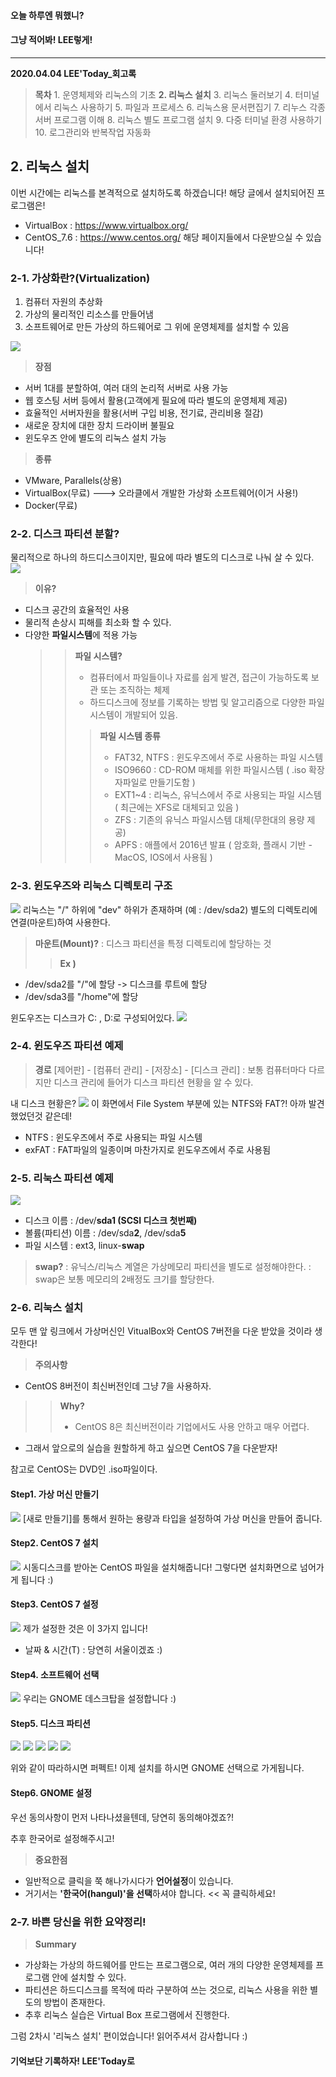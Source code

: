 #### 오늘 하루엔 뭐했니?
#### 그냥 적어봐! LEE렇게!
___
**2020.04.04 LEE'Today_회고록**
> **목차**
	1. 운영체제와 리눅스의 기초
    **2. 리눅스 설치**
    3. 리눅스 둘러보기
    4. 터미널에서 리눅스 사용하기
    5. 파일과 프로세스
    6. 리눅스용 문서편집기
    7. 리누스 각종 서버 프로그램 이해
    8. 리눅스 별도 프로그램 설치
    9. 다중 터미널 환경 사용하기
    10. 로그관리와 반복작업 자동화
    
## 2. 리눅스 설치
이번 시간에는 리눅스를 본격적으로 설치하도록 하겠습니다!
해당 글에서 설치되어진 프로그램은!
* VirtualBox : https://www.virtualbox.org/
* CentOS_7.6 : https://www.centos.org/
해당 페이지들에서 다운받으실 수 있습니다!

### 2-1. 가상화란?(Virtualization)
>
1. 컴퓨터 자원의 추상화
2. 가상의 물리적인 리소스를 만들어냄
3. 소프트웨어로 만든 가상의 하드웨어로 그 위에 운영체제를 설치할 수 있음

![](https://images.velog.io/images/ieed0205/post/5fa2d397-e462-4af8-9554-79b9fcdbbd6c/%EC%BA%A1%EC%B2%98.PNG)

> **장점**
* 서버 1대를 분할하여, 여러 대의 논리적 서버로 사용 가능
* 웹 호스팅 서버 등에서 활용(고객에게 필요에 따라 별도의 운영체제 제공)
* 효율적인 서버자원을 활용(서버 구입 비용, 전기료, 관리비용 절감)
* 새로운 장치에 대한 장치 드라이버 불필요
* 윈도우즈 안에 별도의 리눅스 설치 가능

>**종류**
* VMware, Parallels(상용)
* VirtualBox(무료) ---> 오라클에서 개발한 가상화 소프트웨어(이거 사용!)
* Docker(무료)

### 2-2. 디스크 파티션 분할?
물리적으로 하나의 하드디스크이지만, 필요에 따라 별도의 디스크로 나눠 살 수 있다.
![](https://images.velog.io/images/ieed0205/post/5f08745e-d502-43b6-9539-5bfd4a5cc7ce/1.PNG)
> **이유?**
* 디스크 공간의 효율적인 사용
* 물리적 손상시 피해를 최소화 할 수 있다.
* 다양한 **파일시스템**에 적용 가능
	>> **파일 시스템?**
    >> * 컴퓨터에서 파일들이나 자료를 쉽게 발견, 접근이 가능하도록 보관 또는 조직하는 체제
    >> * 하드디스크에 정보를 기록하는 방법 및 알고리즘으로 다양한 파일 시스템이 개발되어 있음.
    >>
    >>> **파일 시스템 종류**
    >>> * FAT32, NTFS : 윈도우즈에서 주로 사용하는 파일 시스템
    >>> * ISO9660 : CD-ROM 매체를 위한 파일시스템
    ( .iso 확장자파일로 만들기도함 )
    >>> * EXT1~4 : 리눅스, 유닉스에서 주로 사용되는 파일 시스템
    ( 최근에는 XFS로 대체되고 있음 )
    >>> * ZFS : 기존의 유닉스 파일시스템 대체(무한대의 용량 제공)
    >>> * APFS : 애플에서 2016년 발표
    ( 암호화, 플래시 기반 - MacOS, IOS에서 사용됨 )
    
### 2-3. 윈도우즈와 리눅스 디렉토리 구조
![](https://images.velog.io/images/ieed0205/post/0f83640f-e395-4676-96bd-c7320096516d/%EB%A6%AC%EB%88%85%EC%8A%A4%20%EB%94%94%EB%A0%89%ED%86%A0%EB%A6%AC.PNG)
리눅스는 "/" 하위에 "dev" 하위가 존재하며 (예 : /dev/sda2) 
별도의 디렉토리에 연결(마운트)하여 사용한다.
> **마운트(Mount)?**
: 디스크 파티션을 특정 디렉토리에 할당하는 것
>
>> **Ex )**
* /dev/sda2를 "/"에 할당 -> 디스크를 루트에 할당
* /dev/sda3를 "/home"에 할당 

윈도우즈는 디스크가 C: , D:로 구성되어있다.
![](https://images.velog.io/images/ieed0205/post/c2abe3d5-ae72-44b4-9827-e7ada91ee05d/333.PNG)

### 2-4. 윈도우즈 파티션 예제
> **경로**
[제어판] - [컴퓨터 관리] - [저장소] - [디스크 관리]
: 보통 컴퓨터마다 다르지만 디스크 관리에 들어가 디스크 파티션 현황을 알 수 있다.

내 디스크 현황은?
![](https://images.velog.io/images/ieed0205/post/6d95ef26-dc92-465b-bc31-b3266305bd96/(2%EA%B0%95%EC%9D%98)%EC%9C%88%EB%8F%84%EC%9A%B0%EC%A6%88%20%ED%8C%8C%ED%8B%B0%EC%85%98%EC%98%88%EC%A0%9C_%EB%82%B4%20%EB%94%94%EC%8A%A4%ED%81%AC%20%ED%98%84%ED%99%A9.PNG)
이 화면에서 File System 부분에 있는 NTFS와 FAT?!
아까 발견했었던것 같은데!
* NTFS : 윈도우즈에서 주로 사용되는 파일 시스템
* exFAT : FAT파일의 일종이며 마찬가지로 윈도우즈에서 주로 사용됨

### 2-5. 리눅스 파티션 예제
![](https://images.velog.io/images/ieed0205/post/fa274432-e114-48cb-b9cb-7dc527b5a43a/1233.PNG)
* 디스크 이름 : /dev/**sda1 (SCSI 디스크 첫번째)**
* 볼륨(파티션) 이름 : /dev/sda**2**, /dev/sda**5**
* 파일 시스템 : ext3, linux-**swap**
> **swap?**
: 유닉스/리눅스 계열은 가상메모리 파티션을 별도로 설정해야한다.
: swap은 보통 메모리의 2배정도 크기를 할당한다.

### 2-6. 리눅스 설치
모두 맨 앞 링크에서 가상머신인 VitualBox와 CentOS 7버전을 다운 받았을 것이라 생각한다!
> **주의사항**
* CentOS 8버전이 최신버전인데 그냥 7을 사용하자.
>> **Why?**
>> * CentOS 8은 최신버전이라 기업에서도 사용 안하고 매우 어렵다.
>
* 그래서 앞으로의 실습을 원할하게 하고 싶으면 CentOS 7을 다운받자!

참고로 CentOS는 DVD인 .iso파일이다.

#### Step1. 가상 머신 만들기
![](https://images.velog.io/images/ieed0205/post/b8156642-bdb1-4bb7-bad3-3663cec4b3cd/%EB%85%B9%ED%99%94_2020_04_05_13_31_38_490.gif)
[새로 만들기]를 통해서 원하는 용량과 타입을 설정하여 가상 머신을 만들어 줍니다.

#### Step2. CentOS 7 설치
![](https://images.velog.io/images/ieed0205/post/b8bf4fab-ae54-415b-b551-2e6b2aecced0/%EB%85%B9%ED%99%94_2020_04_05_13_37_56_822.gif)
시동디스크를 받아논 CentOS 파일을 설치해줍니다!
그렇다면 설치화면으로 넘어가게 됩니다 :)

#### Step3. CentOS 7 설정
![](https://images.velog.io/images/ieed0205/post/d3a3fc59-da7e-44c7-a500-df57de624a8e/%EC%BA%A1%EC%B2%98.PNG)
제가 설정한 것은 이 3가지 입니다!
* 날짜 & 시간(T) : 당연히 서울이겠죠 :)

#### Step4. 소프트웨어 선택
![](https://images.velog.io/images/ieed0205/post/fa422985-93fc-4869-af00-1df710efdf7d/333.PNG)
우리는 GNOME 데스크탑을 설정합니다 :)

#### Step5. 디스크 파티션
![](https://images.velog.io/images/ieed0205/post/9ce177fa-d6f2-4859-b9a9-1e40adbd7311/1.PNG)
![](https://images.velog.io/images/ieed0205/post/59fb5727-041b-4750-a179-a11e52649191/2.PNG)
![](https://images.velog.io/images/ieed0205/post/be31d9d3-02d9-483d-b31a-48d5e073ba3c/3.PNG)
![](https://images.velog.io/images/ieed0205/post/1bd7eaaa-b581-4611-963f-af32dfc689b8/4.PNG)
![](https://images.velog.io/images/ieed0205/post/3e53c96e-5e97-45dd-9976-fc219f9393e6/5.PNG)

위와 같이 따라하시면 퍼펙트!
이제 설치를 하시면 GNOME 선택으로 가게됩니다.

#### Step6. GNOME 설정
우선 동의사항이 먼저 나타나셨을텐데, 당연히 동의해야겠죠?!

추후 한국어로 설정해주시고!
> **중요한점**
* 일반적으로 클릭을 쭉 해나가시다가 **언어설정**이 있습니다.
* 거기서는 **'한국어(hangul)'을 선택**하셔야 합니다. << 꼭 클릭하세요!



### 2-7. 바쁜 당신을 위한 요약정리!
> **Summary**
* 가상화는 가상의 하드웨어를 만드는 프로그램으로, 여러 개의 다양한 운영체제를 프로그램 안에 설치할 수 있다.
* 파티션은 하드디스크를 목적에 따라 구분하여 쓰는 것으로, 리눅스 사용을 위한 별도의 방법이 존재한다.
* 추후 리눅스 실습은 Virtual Box 프로그램에서 진행한다.


그럼 2차시 '리눅스 설치' 편이었습니다!
읽어주셔서 감사합니다 :)
#### 기억보단 기록하자! LEE'Today로